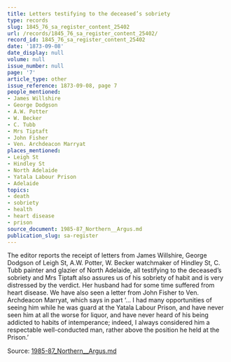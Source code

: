 ```yaml
---
title: Letters testifying to the deceased’s sobriety
type: records
slug: 1845_76_sa_register_content_25402
url: /records/1845_76_sa_register_content_25402/
record_id: 1845_76_sa_register_content_25402
date: '1873-09-08'
date_display: null
volume: null
issue_number: null
page: '7'
article_type: other
issue_reference: 1873-09-08, page 7
people_mentioned:
- James Willshire
- George Dodgson
- A.W. Potter
- W. Becker
- C. Tubb
- Mrs Tiptaft
- John Fisher
- Ven. Archdeacon Marryat
places_mentioned:
- Leigh St
- Hindley St
- North Adelaide
- Yatala Labour Prison
- Adelaide
topics:
- death
- sobriety
- health
- heart disease
- prison
source_document: 1985-87_Northern__Argus.md
publication_slug: sa-register
---
```


The editor reports the receipt of letters from James Willshire, George Dodgson of Leigh St, A.W. Potter, W. Becker watchmaker of Hindley St, C. Tubb painter and glazier of North Adelaide, all testifying to the deceased’s sobriety and Mrs Tiptaft also assures us of his sobriety of habit and is very distressed by the verdict.  Her husband had for some time suffered from heart disease.  We have also seen a letter from John Fisher to Ven. Archdeacon Marryat, which says in part ‘… I had many opportunities of seeing him while he was guard at the Yatala Labour Prison, and have never seen him at all the worse for liquor, and have never heard of his being addicted to habits of intemperance; indeed, I always considered him a respectable well-conducted man, rather above the position he held at the Prison.’

Source: [1985-87_Northern__Argus.md](/downloads/markdown/1985-87_Northern__Argus.md)
